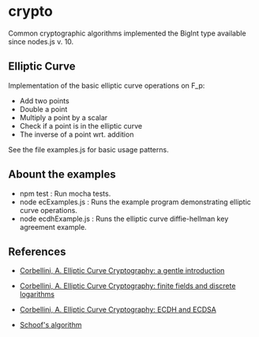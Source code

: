# crypto
Common cryptographic algorithms implemented the BigInt type available since nodes.js v. 10.

## Elliptic Curve
Implementation of the basic elliptic curve operations on F_p:
- Add two points
- Double a point
- Multiply a point by a scalar
- Check if a point is in the elliptic curve
- The inverse of a point wrt. addition

See the file examples.js for basic usage patterns.


## Abount the examples
- npm test : Run mocha tests.
- node ecExamples.js : Runs the example program demonstrating elliptic curve operations.
- node ecdhExample.js : Runs the elliptic curve diffie-hellman key agreement example.

## References

- [Corbellini, A. Elliptic Curve Cryptography: a gentle introduction](https://andrea.corbellini.name/2015/05/17/elliptic-curve-cryptography-a-gentle-introduction/)

- [Corbellini, A. Elliptic Curve Cryptography: finite fields and discrete logarithms](https://andrea.corbellini.name/2015/05/23/elliptic-curve-cryptography-finite-fields-and-discrete-logarithms/)

- [Corbellini, A. Elliptic Curve Cryptography: ECDH and ECDSA](https://andrea.corbellini.name/2015/05/30/elliptic-curve-cryptography-ecdh-and-ecdsa/)

- [Schoof's algorithm](https://en.wikipedia.org/wiki/Schoof%27s_algorithm)

